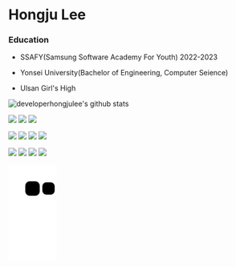 # Hongju Lee

### Education

* SSAFY(Samsung Software Academy For Youth) 2022-2023

* Yonsei University(Bachelor of Engineering, Computer Seience)

* Ulsan Girl's High

![developerhongjulee's github stats](https://github-readme-stats.vercel.app/api?username=developerhongjulee&show_icons=true&theme=tokyonight)

![](https://img.shields.io/badge/JAVA-007396?style=for-the-badge&logo=java&logoColor=white)
![](https://img.shields.io/badge/Python-3776AB?style=for-the-badge&logo=Python&logoColor=white)
![](https://img.shields.io/badge/C++-00599C?style=for-the-badge&logo=C++&logoColor=white)

![](https://img.shields.io/badge/Spring-6DB33F?style=for-the-badge&logo=Spring&logoColor=white)
![](https://img.shields.io/badge/SpringBoot-6DB33F?style=for-the-badge&logo=SpringBoot&logoColor=white)
![](https://img.shields.io/badge/SpringSecurity-6DB33F?style=for-the-badge&logo=SpringSecurity&logoColor=white)
![](https://img.shields.io/badge/FastAPI-009688?style=for-the-badge&logo=FastAPI&logoColor=white)

![](https://img.shields.io/badge/mysql-4479A1?style=for-the-badge&logo=mysql&logoColor=white)
![](https://img.shields.io/badge/mariaDB-003545?style=for-the-badge&logo=mariaDB&logoColor=white)
![](https://img.shields.io/badge/Redis-DC382D?style=for-the-badge&logo=Redis&logoColor=white)
![](https://img.shields.io/badge/MongoDB-47A248?style=for-the-badge&logo=MongoDB&logoColor=white)

![snake gif](https://github.com/developerhongjulee/developerhongjulee/blob/output/github-contribution-grid-snake.svg)

